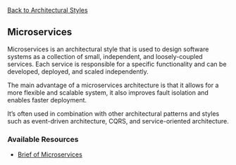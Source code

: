 [Back to Architectural Styles](07-architectural-styles.md)
## Microservices
Microservices is an architectural style that is used to design software systems as a collection of small, independent, and loosely-coupled services. Each service is responsible for a specific functionality and can be developed, deployed, and scaled independently.

The main advantage of a microservices architecture is that it allows for a more flexible and scalable system, it also improves fault isolation and enables faster deployment.

It’s often used in combination with other architectural patterns and styles such as event-driven architecture, CQRS, and service-oriented architecture.
### Available Resources
- [Brief of Microservices](https://microservices.io/patterns/microservices.html)
